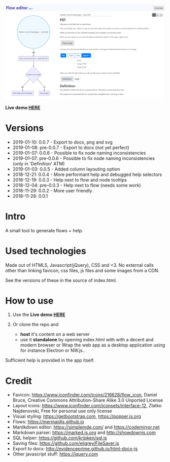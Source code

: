 ![](screenshot.jpg)

**Live demo [HERE](https://didjeeh.github.io/floweditor)**

# Versions
*   2019-01-10: 0.0.7     - Export to docx, png and svg
*   2019-01-08: pre-0.0.7 - Export to docx (not yet perfect)   
*   2019-01-07: 0.0.6     - Possible to fix node naming inconsistencies
*   2019-01-07: pre-0.0.6 - Possible to fix node naming inconsistencies (only in 'Definition' ATM)
*   2019-01-03: 0.0.5     - Added column layouting option
*   2018-12-21: 0.0.4     - More performant help and debugged help selectors
*   2018-12-19: 0.0.3     - Help next to flow and node tooltips
*   2018-12-04: pre-0.0.3 - Help next to flow (needs some work)
*   2018-11-29: 0.0.2     - More user friendly
*   2018-11-28: 0.0.1

# Intro
A small tool to generate flows + help.

# Used technologies
Made out of HTML5, Javascript(jQuery), CSS and <3. No external calls other than linking favicon, css files, js files and some images from a CDN.

See the versions of these in the source of index.html.

# How to use
1.  Use the **Live demo [HERE](https://didjeeh.github.io/floweditor)**
2.  Or clone the repo and

    *   **host** it's content on a web server
    *   use it **standalone** by opening index.html with with a decent and modern browser or Wrap the web app as a desktop application using for instance Electron or NW.js..

Sufficient help is provided in the app itself.

# Credit
*   Favicon:                <https://www.iconfinder.com/icons/216628/flow_icon>, Daniel Bruce, Creative Commons Attribution-Share Alike 3.0 Unported License
*   Layout icons:           <https://www.iconfinder.com/iconsets/interface-12>, Zlatko Najdenovski, Free for personal use only license
*   Visual styling:         <https://getbootstrap.com>, <https://popper.js.org>
*   Flows:                  <https://mermaidjs.github.io>
*   Mardkdown editor:       <https://simplemde.com/> and <https://codemirror.net>
*   Markdown parser:        <https://marked.js.org> and <http://showdownjs.com>
*   SQL helper:             <https://github.com/kripken/sql.js>
*   Saving files:           <https://github.com/eligrey/FileSaver.js>
*   Export to docx:			<http://evidenceprime.github.io/html-docx-js>
*   Other javascript stuff: <https://jquery.com>
